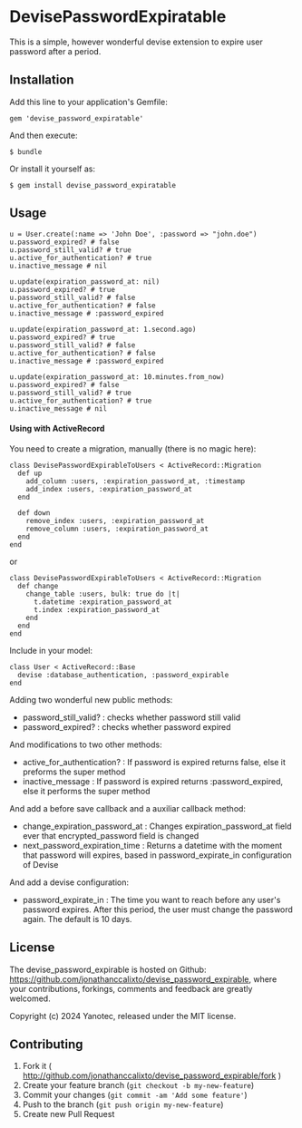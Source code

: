 # DevisePasswordExpiratable

This is a simple, however wonderful devise extension to expire user password after a period.

## Installation

Add this line to your application's Gemfile:

    gem 'devise_password_expiratable'

And then execute:

    $ bundle

Or install it yourself as:

    $ gem install devise_password_expiratable

## Usage

    u = User.create(:name => 'John Doe', :password => "john.doe")
    u.password_expired? # false
    u.password_still_valid? # true
    u.active_for_authentication? # true
    u.inactive_message # nil

    u.update(expiration_password_at: nil)
    u.password_expired? # true
    u.password_still_valid? # false
    u.active_for_authentication? # false
    u.inactive_message # :password_expired

    u.update(expiration_password_at: 1.second.ago)
    u.password_expired? # true
    u.password_still_valid? # false
    u.active_for_authentication? # false
    u.inactive_message # :password_expired

    u.update(expiration_password_at: 10.minutes.from_now)
    u.password_expired? # false
    u.password_still_valid? # true
    u.active_for_authentication? # true
    u.inactive_message # nil

#### Using with ActiveRecord
You need to create a migration, manually (there is no magic here):

    class DevisePasswordExpirableToUsers < ActiveRecord::Migration
      def up
        add_column :users, :expiration_password_at, :timestamp
        add_index :users, :expiration_password_at
      end

      def down
        remove_index :users, :expiration_password_at
        remove_column :users, :expiration_password_at
      end
    end

or

    class DevisePasswordExpirableToUsers < ActiveRecord::Migration
      def change
        change_table :users, bulk: true do |t|
          t.datetime :expiration_password_at
          t.index :expiration_password_at
        end
      end
    end


Include in your model:

    class User < ActiveRecord::Base
      devise :database_authentication, :password_expirable
    end

Adding two wonderful new public methods:

- password_still_valid? : checks whether password still valid
- password_expired? : checks whether password expired

And modifications to two other methods:

- active_for_authentication? : If password is expired returns false, else it preforms the super method
- inactive_message : If password is expired returns :password_expired, else it performs the super method

And add a before save callback and a auxiliar callback method:

- change_expiration_password_at : Changes expiration_password_at field ever that encrypted_password field is changed
- next_password_expiration_time : Returns a datetime with the moment that password will expires, based in password_expirate_in configuration of Devise

And add a devise configuration:

- password_expirate_in : The time you want to reach before any user's password expires. After this period, the user must change the password again. The default is 10 days.

## License

The devise_password_expirable is hosted on Github: https://github.com/jonathanccalixto/devise_password_expirable, where your contributions, forkings, comments and feedback are greatly welcomed.

Copyright (c) 2024 Yanotec, released under the MIT license.


## Contributing

1. Fork it ( http://github.com/jonathanccalixto/devise_password_expirable/fork )
2. Create your feature branch (`git checkout -b my-new-feature`)
3. Commit your changes (`git commit -am 'Add some feature'`)
4. Push to the branch (`git push origin my-new-feature`)
5. Create new Pull Request